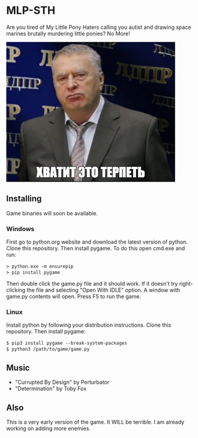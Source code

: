 # MLP-STH
Are you tired of My Little Pony Haters calling you autist and drawing space marines brutally murdering little ponies? No More!


![Хватит это терпеть!](readme/hvatit.jpg "Say no more!")
## Installing
Game binaries will soon be available.
### Windows
First go to python.org website and download the latest version of python. Clone this repository. Then install pygame. To do this open cmd.exe and run:
```
> python.exe -m ensurepip
> pip install pygame
```
Then double click the game.py file and it should work. If it doesn't try right-clicking the file and selecting "Open With IDLE" option. A window with game.py contents will open. Press F5 to run the game.
### Linux
Install python by following your distribution instructions. Clone this repository. Then install pygame:
```
$ pip3 install pygame --break-system-packages
$ python3 /path/to/game/game.py
```

## Music
- "Currupted By Design" by Perturbator
- "Determination" by Toby Fox

## Also
This is a very early version of the game. It WILL be terrible. I am already working on adding more enemies.
